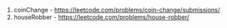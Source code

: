 1. coinChange - https://leetcode.com/problems/coin-change/submissions/
2. houseRobber - https://leetcode.com/problems/house-robber/
